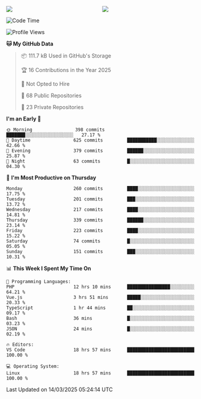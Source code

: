 <p style="display:flex;align-items:center;column-gap:0.5rem;" align="center">
  <img style="flex-grow:1;align-self:stretch;object-fit:cover;"  src ="https://github-readme-stats.vercel.app/api?username=gnoluv9x&show_icons=true&count_private=true&theme=chartreuse-dark&hide_border=true">
  <img style="flex-grow:1;align-self:stretch;object-fit:cover;"src ="https://github-readme-stats.vercel.app/api/top-langs/?username=gnoluv9x&layout=compact&hide_border=true&theme=chartreuse-dark&&langs_count=6&hide=jupyter%20notebook,tex,css,php&exclude_repo=Pacman-AI">
</p>

<!--START_SECTION:waka-->
![Code Time](http://img.shields.io/badge/Code%20Time-1%2C037%20hrs%207%20mins-blue)

![Profile Views](http://img.shields.io/badge/Profile%20Views-0-blue)

**🐱 My GitHub Data** 

> 📦 111.7 kB Used in GitHub's Storage 
 > 
> 🏆 16 Contributions in the Year 2025
 > 
> 🚫 Not Opted to Hire
 > 
> 📜 68 Public Repositories 
 > 
> 🔑 23 Private Repositories 
 > 
**I'm an Early 🐤** 

```text
🌞 Morning                398 commits         ███████░░░░░░░░░░░░░░░░░░   27.17 % 
🌆 Daytime                625 commits         ███████████░░░░░░░░░░░░░░   42.66 % 
🌃 Evening                379 commits         ██████░░░░░░░░░░░░░░░░░░░   25.87 % 
🌙 Night                  63 commits          █░░░░░░░░░░░░░░░░░░░░░░░░   04.30 % 
```
📅 **I'm Most Productive on Thursday** 

```text
Monday                   260 commits         ████░░░░░░░░░░░░░░░░░░░░░   17.75 % 
Tuesday                  201 commits         ███░░░░░░░░░░░░░░░░░░░░░░   13.72 % 
Wednesday                217 commits         ████░░░░░░░░░░░░░░░░░░░░░   14.81 % 
Thursday                 339 commits         ██████░░░░░░░░░░░░░░░░░░░   23.14 % 
Friday                   223 commits         ████░░░░░░░░░░░░░░░░░░░░░   15.22 % 
Saturday                 74 commits          █░░░░░░░░░░░░░░░░░░░░░░░░   05.05 % 
Sunday                   151 commits         ███░░░░░░░░░░░░░░░░░░░░░░   10.31 % 
```


📊 **This Week I Spent My Time On** 

```text
💬 Programming Languages: 
PHP                      12 hrs 10 mins      ████████████████░░░░░░░░░   64.21 % 
Vue.js                   3 hrs 51 mins       █████░░░░░░░░░░░░░░░░░░░░   20.33 % 
TypeScript               1 hr 44 mins        ██░░░░░░░░░░░░░░░░░░░░░░░   09.17 % 
Bash                     36 mins             █░░░░░░░░░░░░░░░░░░░░░░░░   03.23 % 
JSON                     24 mins             █░░░░░░░░░░░░░░░░░░░░░░░░   02.19 % 

🔥 Editors: 
VS Code                  18 hrs 57 mins      █████████████████████████   100.00 % 

💻 Operating System: 
Linux                    18 hrs 57 mins      █████████████████████████   100.00 % 
```


 Last Updated on 14/03/2025 05:24:14 UTC
<!--END_SECTION:waka-->

